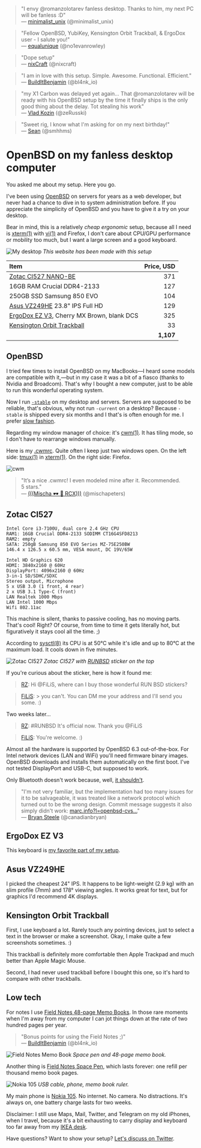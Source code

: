 > "I envy @romanzolotarev fanless desktop. Thanks to him, my next
PC will be fanless :D"<br>&mdash;
[minimalist_unix](https://mobile.twitter.com/minimalist_unix/status/996764784090648577 "16 May 2018")
(@minimalist_unix)

> "Fellow OpenBSD, YubiKey, Kensington Orbit Trackball, & ErgoDox
user - I salute you!"<br>&mdash;
[equalunique](https://mobile.twitter.com/no1evanrowley/status/992498136118677505 "4 May 2018")
(@no1evanrowley)

> "Dope setup"<br>&mdash;
[nixCraft](https://mobile.twitter.com/nixcraft/status/991738751666794497 "2 May 2018")
(@nixcraft)

> "I am in love with this setup. Simple. Awesome. Functional.
Efficient."<br>&mdash;
[BuildItBenjamin](https://mobile.twitter.com/bl4nk_io/status/989840013650288640 "27 Apr 2018")
(@bl4nk_io)

> "my X1 Carbon was delayed yet again... That @romanzolotarev will
be ready with his OpenBSD setup by the time it finally ships is the
only good thing about the delay. Tot stealing his work"<br>&mdash;
[Vlad Kozin](https://mobile.twitter.com/zeRusski/status/930362868440162304 "14 Nov 2017")
(@zeRusski)

> "Sweet rig, I know what I'm asking for on my next birthday!"<br>&mdash;
[Sean](https://mobile.twitter.com/smhhms/status/909899624948920320 "18 Sep 2017")
(@smhhms)

# OpenBSD on my fanless desktop computer

You asked me about my setup. Here you go.

I've been using [OpenBSD](/openbsd/) on servers for years
as a web developer, but never had a chance to dive in to system
administration before. If you appreciate the simplicity of OpenBSD
and you have to give it a try on your desktop.

Bear in mind, this is a relatively _cheap ergonomic_ setup, because
all I need is [xterm(1)](http://man.openbsd.org/xterm.1) with
[vi(1)](/vi.html) and Firefox, I don't care about CPU/GPU performance
or mobility too much, but I want a large screen and a good keyboard.

![My desktop](/setup.jpeg "2017")
_This website has been made with this setup_

Item                                           | Price, USD
:--                                            | --:
[Zotac CI527 NANO-BE][z]                       | 371
16GB RAM Crucial DDR4-2133                     | 127
250GB SSD Samsung 850 EVO                      | 104
[Asus VZ249HE][a] 23.8" IPS Full HD            | 129
[ErgoDox EZ V3][e], Cherry MX Brown, blank DCS | 325
[Kensington Orbit Trackball][k]                | 33
                                               | **1,107**
[a]: https://www.asus.com/Monitors/VZ249HE/
[k]: https://www.kensington.com/us/us/4493/k72337us/orbit-trackball-with-scroll-ring
[e]: https://ergodox-ez.com/products/ergodox-ez-original-standalone?variant=40172496643
[z]: https://www.zotac.com/us/product/mini_pcs/ci527-nano

## OpenBSD

I tried few times to install OpenBSD on my MacBooks&mdash;I heard
some models are compatible with it,&mdash;but in my case it was a
bit of a fiasco (thanks to Nvidia and Broadcom). That's why I bought
a new computer, just to be able to run this wonderful operating
system.

Now I run [`-stable`](https://www.openbsd.org/stable.html) on my
desktop and servers. Servers are supposed to be reliable, that's
obvious, why not run `-current` on a desktop? Because `-stable` is
shipped every six months and I that's is often enough for me. I
prefer [slow fashion](https://www.youtube.com/watch?v=Wiw3YcwGwrU).

Regarding my window manager of choice: it's
[cwm(1)](http://man.openbsd.org/cwm.1). It has tiling mode, so I
don't have to rearrange windows manually.

Here is my [.cwmrc](/openbsd/cwmrc). Quite often I keep just two
windows open. On the left side: [tmux(1)](http://man.openbsd.org/tmux.1)
in [xterm(1)](http://man.openbsd.org/xterm.1). On the right side:
Firefox.

![cwm](/cwm.jpeg)

> "It’s a nice .cwmrc! I even modeled mine after it. Recommended.
5&nbsp;stars."<br>&mdash;
[(((Mischa &#x1F576; &#x1F421; RCX)))](https://mobile.twitter.com/mischapeters/status/987004963682430976 "19 Apr 2018")
(@mischapeters)

## Zotac CI527

    Intel Core i3-7100U, dual core 2.4 GHz CPU
    RAM1: 16GB Crucial DDR4-2133 SODIMM CT16G4SFD8213
    RAM2: empty
    SATA: 250gB Samsung 850 EVO Series MZ-75E250BW
    146.4 x 126.5 x 60.5 mm, VESA mount, DC 19V/65W

    Intel HD Graphics 620
    HDMI: 3840x2160 @ 60Hz
    DisplayPort: 4096x2160 @ 60Hz
    3-in-1 SD/SDHC/SDXC
    Stereo output, Microphone
    5 x USB 3.0 (1 front, 4 rear)
    2 x USB 3.1 Type-C (front)
    LAN Realtek 1000 Mbps
    LAN Intel 1000 Mbps
    Wifi 802.11ac

This machine is silent, thanks to passive cooling, has no moving
parts.  That's cool! Right? Of course, from time to time it gets
literally hot, but figuratively it stays cool all the time. ;)

According to [sysctl(8)](https://man.openbsd.org/sysctl.8) its CPU
is at 50&deg;C while it's idle and up to 80&deg;C at the maximum
load. It cools down in five minutes.

![Zotac CI527](/zotac-ci527.jpeg)
_Zotac CI527 with [RUNBSD](http://runbsd.info/) sticker on the top_

If you're curious about the sticker, here is how it found me:

> [RZ](https://mobile.twitter.com/romanzolotarev/status/925424605367623680
"31 Oct 2017"): Hi @FiLiS, where can I buy those wonderful RUN BSD
stickers?

> [FiLiS](https://mobile.twitter.com/FiLiS/status/925425396941770755
"31 Oct 2017"): > you can't. You can DM me your address and I'll
send you some. :)

Two weeks later...

> [RZ](https://mobile.twitter.com/romanzolotarev/status/931467864896409600
"17 Nov 2017"): #RUNBSD It's official now. Thank you @FiLiS

> [FiLiS](https://mobile.twitter.com/FiLiS/status/931619067185811459
"17 Nov 2017"): You're welcome. :)

Almost all the hardware is supported by OpenBSD 6.3 out-of-the-box.
For Intel network devices (LAN and WiFi) you'll need firmware binary
images.  OpenBSD downloads and installs them automatically on the
first boot.  I've not tested DisplayPort and USB-C, but supposed
to work.

Only Bluetooth doesn't work because, well, [it
shouldn't](https://marc.info/?l=openbsd-cvs&m=140511572108715&w=2).

> "I'm not very familiar, but the implementation had too many issues
for it to be salvageable, it was treated like a network protocol
which turned out to be the wrong design. Commit message suggests
it also simply didn't work: <a
href="https://marc.info/?l=openbsd-cvs&m=140511572108715&w=2">marc.info?l=openbsd-cvs...</a>"<br>&mdash;
[Bryan
Steele](https://mobile.twitter.com/canadianbryan/status/984782198887911425
"13 Apr 2018") (@canadianbryan)

## ErgoDox EZ V3

This keyboard is [my favorite part of my setup](/ergodox.html).

## Asus VZ249HE

I picked the cheapest 24" IPS. It happens to be light-weight (2.9
kg) with an slim profile (7mm) and 178&deg; viewing angles. It works
great for text, but for graphics I'd recommend 4K displays.

## Kensington Orbit Trackball

First, I use keyboard a lot. Rarely touch any pointing devices,
just to select a text in the browser or make a screenshot. Okay, I
make quite a few screenshots sometimes. :)

This trackball is definitely more comfortable then Apple Trackpad
and much better than Apple Magic Mouse.

Second, I had never used trackball before I bought this one, so
it's hard to compare with other trackballs.

## Low tech

For notes I use [Field Notes 48-page Memo Books][m]. In those rare
moments when I'm away from my computer I can jot things down at the
rate of two hundred pages per year.

> "Bonus points for using the Field Notes ;)"<br>&mdash;
[BuildItBenjamin](https://mobile.twitter.com/bl4nk_io/status/910086740223946753
"19 Sep 2017") (@bl4nk_io)

![Field Notes Memo Book](/field-notes-memo-book.jpeg) _Space pen and 48-page
memo book._

Another thing is [Field Notes Space Pen][s], which lasts forever:
one refill per thousand memo book pages.

![Nokia 105](/nokia-105.jpeg) _USB cable, phone, memo book ruler._

My main phone is [Nokia
105](https://www.nokia.com/en_int/phones/nokia-105). No internet.
No camera. No distractions. It's always on, one battery charge lasts
for two weeks.

Disclaimer: I still use Maps, Mail, Twitter, and Telegram on my old
iPhones, when I travel, because it's a bit exhausting to carry
display and keyboard too far away from my [IKEA desk][i].

[s]: https://fieldnotesbrand.com/products/space-pen
[m]: https://fieldnotesbrand.com/products/original-kraft
[i]: https://www.ikea.com/us/en/catalog/products/S39932699/

Have questions? Want to show your setup? [Let's discuss on
Twitter](https://mobile.twitter.com/romanzolotarev/status/909807483149066248).

